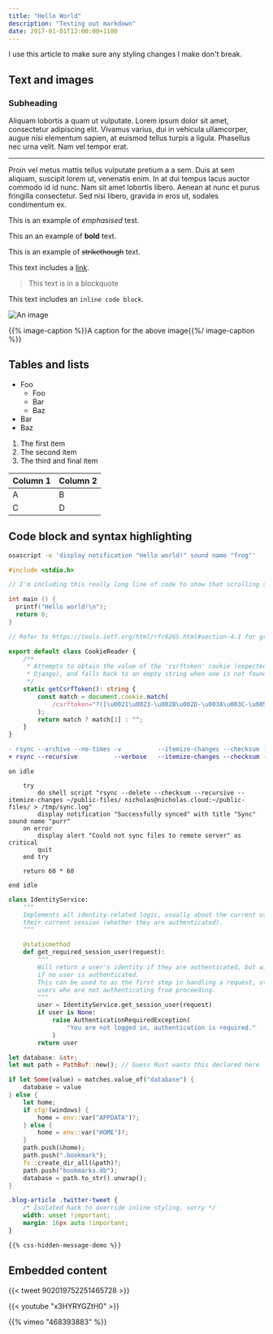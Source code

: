 ```yaml
---
title: "Hello World"
description: "Testing out markdown"
date: 2017-01-01T12:00:00+1100
---
```


I use this article to make sure any styling changes I make don't break.

<!--more-->

## Text and images

### Subheading

Aliquam lobortis a quam ut vulputate. Lorem ipsum dolor sit amet, consectetur adipiscing elit. Vivamus varius, dui in vehicula ullamcorper, augue nisi elementum sapien, at euismod tellus turpis a ligula. Phasellus nec urna velit. Nam vel tempor erat.

---

Proin vel metus mattis tellus vulputate pretium a a sem. Duis at sem aliquam, suscipit lorem ut, venenatis enim. In at dui tempus lacus auctor commodo id id nunc. Nam sit amet lobortis libero. Aenean at nunc et purus fringilla consectetur. Sed nisi libero, gravida in eros ut, sodales condimentum ex.

This is an example of _emphasised_ test.

This an an example of **bold** text.

This is an example of ~~strikethough~~ text.

This text includes a [link](/).

> This text is in a blockquote

This text includes an `inline code block`.

![An image](/media/monty.jpg)

{{% image-caption %}}A caption for the above image{{%/ image-caption %}}

## Tables and lists

-   Foo
    -   Foo
    -   Bar
    -   Baz
-   Bar
-   Baz

1.  The first item
1.  The second item
1.  The third and final item

| Column 1 | Column 2 |
| -------- | -------- |
| A        | B        |
| C        | D        |

## Code block and syntax highlighting

```sh
osascript -e 'display notification "Hello world!" sound name "frog"'
```

```c
#include <stdio.h>

// I'm including this really long line of code to show that scrolling sideways works. Look at how long it is, it just extends off the page!

int main () {
  printf("Hello world!\n");
  return 0;
}
```

```ts
// Refer to https://tools.ietf.org/html/rfc6265.html#section-4.1 for grammar

export default class CookieReader {
    /**
     * Attempts to obtain the value of the 'csrftoken' cookie (expected from
     * Django), and falls back to an empty string when one is not found.
     */
    static getCsrfToken(): string {
        const match = document.cookie.match(
            /csrftoken="?([\u0021\u0023-\u002B\u002D-\u003A\u003C-\u005B\u005D-\u007E]*)"?/
        );
        return match ? match[1] : "";
    }
}
```

```diff
- rsync --archive --no-times -v          --itemize-changes --checksum --delete $PWD/public/ nicholas@$DEPLOYMENT_IP:/var/www/nicholas.cloud
+ rsync --recursive          --verbose   --itemize-changes --checksum --delete $PWD/public/ nicholas@$DEPLOYMENT_IP:/var/www/nicholas.cloud
```

```applescript
on idle

    try
        do shell script "rsync --delete --checksum --recursive --itemize-changes ~/public-files/ nicholas@nicholas.cloud:~/public-files/ > /tmp/sync.log"
        display notification "Successfully synced" with title "Sync" sound name "purr"
    on error
        display alert "Could not sync files to remote server" as critical
        quit
    end try

    return 60 * 60

end idle
```

```py
class IdentityService:
    """
    Implements all identity-related logic, usually about the current user and
    their current session (whether they are authenticated).
    """

    @staticmethod
    def get_required_session_user(request):
        """
        Will return a user's identity if they are authenticated, but will throw
        if no user is authenticated.
        This can be used to as the first step in handling a request, stopping
        users who are not authenticating from proceeding.
        """
        user = IdentityService.get_session_user(request)
        if user is None:
            raise AuthenticationRequiredException(
                "You are not logged in, authentication is required."
            )
        return user
```

```rs
let database: &str;
let mut path = PathBuf::new(); // Guess Rust wants this declared here

if let Some(value) = matches.value_of("database") {
    database = value
} else {
    let home;
    if cfg!(windows) {
        home = env::var("APPDATA")?;
    } else {
        home = env::var("HOME")?;
    }
    path.push(&home);
    path.push(".bookmark");
    fs::create_dir_all(&path)?;
    path.push("bookmarks.db");
    database = path.to_str().unwrap();
}
```

```css
.blog-article .twitter-tweet {
    /* Isolated hack to override inline styling, sorry */
    width: unset !important;
    margin: 16px auto !important;
}
```

```html
{{% css-hidden-message-demo %}}
```

## Embedded content

{{< tweet 902019752251465728 >}}

{{< youtube "x3HYRYGZtH0" >}}

{{% vimeo "468393883" %}}
